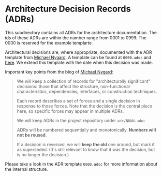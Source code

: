 # Architecture Decision Records (ADRs)

This subdirectory contains all ADRs for the architecture documentation. The ids of these ADRs are within the number range from 0001 to 0999. The 0000 is reserved for the example templarte.

Architectural decisions are, where appropriate, documented with the ADR template from [Michael Nygard][nygard]. A template can be found at ```0000.adoc``` and [here][template]. We extend this template with the date when this decision was made.

Important key points from the blog of [Michael Nygard][nygard]:

> We will keep a collection of records for "architecturally significant" decisions: those that affect the structure, non-functional characteristics, dependencies, interfaces, or construction techniques.
>
> Each record describes a set of forces and a single decision in response to those forces. Note that the decision is the central piece here, so specific forces may appear in multiple ADRs.
>
> We will keep ADRs in the project repository under ```adr/NNNN.adoc```
>
> ADRs will be numbered sequentially and monotonically. **Numbers will not be reused.**
>
> If a decision is reversed, we will **keep the old** one around, but mark it as superseded. (It's still relevant to know that it was the decision, but is no longer the decision.)

Please take a look in the ADR template ```0000.adoc``` for more information about the internal structure.

[nygard]:       http://thinkrelevance.com/blog/2011/11/15/documenting-architecture-decisions
[template]:     https://github.com/joelparkerhenderson/architecture_decision_record/blob/master/adr_template_by_michael_nygard.md

